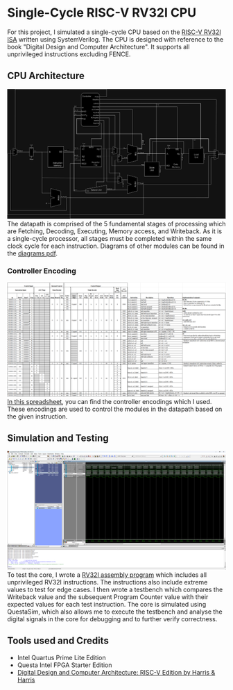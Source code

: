 # Single-Cycle RISC-V RV32I CPU
For this project, I simulated a single-cycle CPU based on the [RISC-V RV32I ISA](https://riscv.org/wp-content/uploads/2017/05/riscv-spec-v2.2.pdf) written using SystemVerilog.
The CPU is designed with reference to the book "Digital Design and Computer Architecture".
It supports all unprivileged instructions excluding FENCE.

## CPU Architecture
![rv32i_architecture](diagrams/rv32i_singlecycle.drawio.png)
The datapath is comprised of the 5 fundamental stages of processing which are Fetching, Decoding, Executing, Memory access, and Writeback.
As it is a single-cycle processor, all stages must be completed within the same clock cycle for each instruction.
Diagrams of other modules can be found in the [diagrams pdf](diagrams/rv32i_singlecycle.drawio.pdf).

### Controller Encoding
![Encoding snapshot](diagrams/control_encoding_snapshot.png)
[In this spreadsheet](https://docs.google.com/spreadsheets/d/1ObX82jtqt7p4MyPdnp8WD8ZDNUcQtPOa4eVUBDf5Vuc/edit?usp=sharing), you can find the controller encodings which I used. 
These encodings are used to control the modules in the datapath based on the given instruction.

## Simulation and Testing
![QuestaSim snapshot](diagrams/questasim_snapshot.png)
To test the core, I wrote a [RV32I assembly program](quartus\instruction_memory\rv32i_simple_test(desc).txt) which includes all unprivileged RV32I instructions. The instructions also include extreme values to test for edge cases. 
I then wrote a testbench which compares the Writeback value and the subsequent Program Counter value with their expected values for each test instruction.
The core is simulated using QuestaSim, which also allows me to execute the testbench and analyse the digital signals in the core for debugging and to further verify correctness.

## Tools used and Credits
- Intel Quartus Prime Lite Edition
- Questa Intel FPGA Starter Edition
- [Digital Design and Computer Architecture: RISC-V Edition by Harris & Harris](https://www.goodreads.com/book/show/57086525-digital-design-and-computer-architecture-risc-v-edition)

